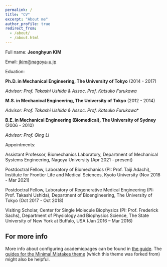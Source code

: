 ```yaml
---
permalink: /
title: "CV"
excerpt: "About me"
author_profile: true
redirect_from: 
  - /about/
  - /about.html
---
```


Full name: **Jeonghyun KIM**

Email: jkim@nagoya-u.jp

Eduation:

**Ph.D. in Mechanical Engineering, The University of Tokyo** (2014 - 2017)

*Advisor: Prof. Takashi Ushida & Assoc. Prof. Katsuko Furukawa*

**M.S. in Mechanical Engineering, The University of Tokyo** (2012 - 2014)

*Advisor: Prof. Takashi Ushida & Assoc. Prof. Katsuko Furukawa**

**B.E. in Mechanical Engineering (Biomedical), The University of Sydney** (2006 - 2010)

*Advisor: Prof. Qing Li*

Appointments:

Assistant Professor, Biomechanics Laboratory, Department of Mechanical Systems Engineering, Nagoya University (Apr 2021 - present)

Postdoctral Fellow, Laboratory of Biomechanics (PI: Prof. Taiji Adachi), Institute for Frontier Life and Medical Sciences, Kyoto University (Nov 2018 - Mar 2021)

Postdoctral Fellow, Laboratory of Regenerative Medical Engineering (PI: Prof. Takashi Ushida), Department of Bioengineering, The University of Tokyo (Oct 2017 - Oct 2018)

Visiting Scholar, Center for Single Molecule Biophysics (PI: Prof. Frederick Sachs), Department of Physiology and Biophysics Science, The State University of New York at Buffalo, USA (Jan 2016 – Mar 2016)


For more info
------
More info about configuring academicpages can be found in [the guide](https://academicpages.github.io/markdown/). The [guides for the Minimal Mistakes theme](https://mmistakes.github.io/minimal-mistakes/docs/configuration/) (which this theme was forked from) might also be helpful.
